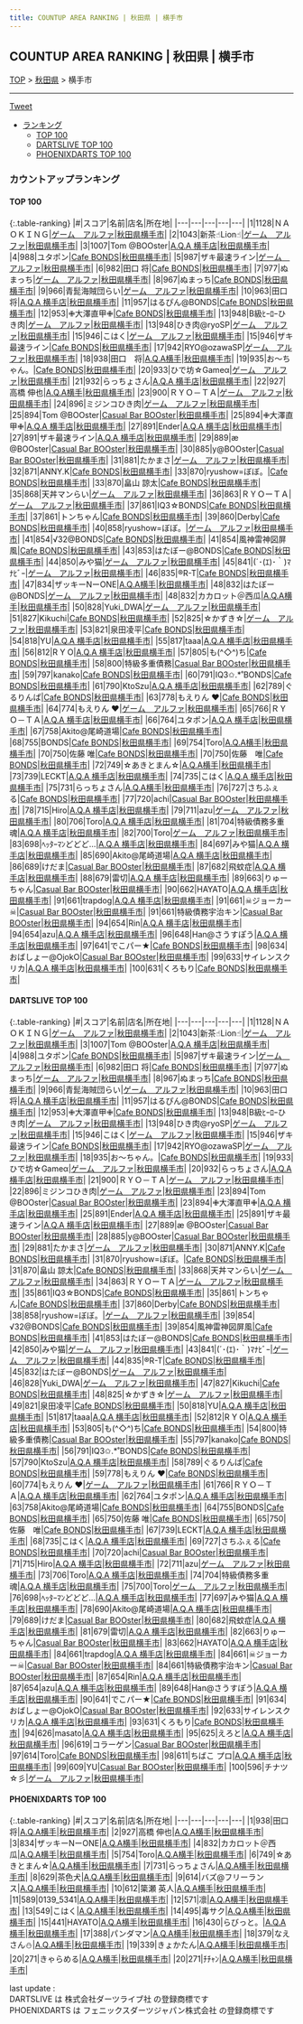 ```yaml
---
title: COUNTUP AREA RANKING | 秋田県 | 横手市
---
```

## COUNTUP AREA RANKING | 秋田県 | 横手市

[TOP](/darts/rank/) > [秋田県](/darts/rank/秋田県/) > 横手市

___

<a href="https://twitter.com/share?ref_src=twsrc%5Etfw" data-text="COUNTUP AREA RANKING | 秋田県横手市" class="twitter-share-button" data-hashtags="DARTSLIVE,PHOENIXDARTS,darts,ダーツ" data-show-count="false">Tweet</a>

* [ランキング](#カウントアップランキング)
    * [TOP 100](#top-100)
    * [DARTSLIVE TOP 100](#dartslive-top-100)
    * [PHOENIXDARTS TOP 100](#phoenixdarts-top-100)

### カウントアップランキング

#### TOP 100



{:.table-ranking}
|#|スコア|名前|店名|所在地|
|---|---|---|---|---|
|1|1128|<span class="rank-name-dl">ＮＡＯＫＩＮＧ</span>|<a href="https://search.dartslive.com/jp/shop/e9ee3c854f8324d00d9b047a20a7ba1e">ゲーム　アルファ</a>|<a href="/darts/rank/秋田県/横手市">秋田県横手市</a>|
|2|1043|<span class="rank-name-dl">新茶☝︎Lion☝︎</span>|<a href="https://search.dartslive.com/jp/shop/e9ee3c854f8324d00d9b047a20a7ba1e">ゲーム　アルファ</a>|<a href="/darts/rank/秋田県/横手市">秋田県横手市</a>|
|3|1007|<span class="rank-name-dl">Tom @BOOster</span>|<a href="https://search.dartslive.com/jp/shop/e2e17b05627ded810d9b047a20a7ba1e">A.Q.A 横手店</a>|<a href="/darts/rank/秋田県/横手市">秋田県横手市</a>|
|4|988|<span class="rank-name-dl">ユタポン</span>|<a href="https://search.dartslive.com/jp/shop/25b6ead1f0da3bd80d9b047a20a7ba1e">Cafe BONDS</a>|<a href="/darts/rank/秋田県/横手市">秋田県横手市</a>|
|5|987|<span class="rank-name-dl">ザキ最速ライン</span>|<a href="https://search.dartslive.com/jp/shop/e9ee3c854f8324d00d9b047a20a7ba1e">ゲーム　アルファ</a>|<a href="/darts/rank/秋田県/横手市">秋田県横手市</a>|
|6|982|<span class="rank-name-dl">田口 将</span>|<a href="https://search.dartslive.com/jp/shop/25b6ead1f0da3bd80d9b047a20a7ba1e">Cafe BONDS</a>|<a href="/darts/rank/秋田県/横手市">秋田県横手市</a>|
|7|977|<span class="rank-name-dl">ぬまっち</span>|<a href="https://search.dartslive.com/jp/shop/e9ee3c854f8324d00d9b047a20a7ba1e">ゲーム　アルファ</a>|<a href="/darts/rank/秋田県/横手市">秋田県横手市</a>|
|8|967|<span class="rank-name-dl">ぬまっち</span>|<a href="https://search.dartslive.com/jp/shop/25b6ead1f0da3bd80d9b047a20a7ba1e">Cafe BONDS</a>|<a href="/darts/rank/秋田県/横手市">秋田県横手市</a>|
|9|966|<span class="rank-name-dl">青髭海賊団らい</span>|<a href="https://search.dartslive.com/jp/shop/e9ee3c854f8324d00d9b047a20a7ba1e">ゲーム　アルファ</a>|<a href="/darts/rank/秋田県/横手市">秋田県横手市</a>|
|10|963|<span class="rank-name-dl">田口 将</span>|<a href="https://search.dartslive.com/jp/shop/e2e17b05627ded810d9b047a20a7ba1e">A.Q.A 横手店</a>|<a href="/darts/rank/秋田県/横手市">秋田県横手市</a>|
|11|957|<span class="rank-name-dl">はるぴん@BONDS</span>|<a href="https://search.dartslive.com/jp/shop/25b6ead1f0da3bd80d9b047a20a7ba1e">Cafe BONDS</a>|<a href="/darts/rank/秋田県/横手市">秋田県横手市</a>|
|12|953|<span class="rank-name-dl">✙大澤直甲✙</span>|<a href="https://search.dartslive.com/jp/shop/25b6ead1f0da3bd80d9b047a20a7ba1e">Cafe BONDS</a>|<a href="/darts/rank/秋田県/横手市">秋田県横手市</a>|
|13|948|<span class="rank-name-dl">B級ﾋｰﾛｰひき肉</span>|<a href="https://search.dartslive.com/jp/shop/e9ee3c854f8324d00d9b047a20a7ba1e">ゲーム　アルファ</a>|<a href="/darts/rank/秋田県/横手市">秋田県横手市</a>|
|13|948|<span class="rank-name-dl">ひき肉@ryoSP</span>|<a href="https://search.dartslive.com/jp/shop/e9ee3c854f8324d00d9b047a20a7ba1e">ゲーム　アルファ</a>|<a href="/darts/rank/秋田県/横手市">秋田県横手市</a>|
|15|946|<span class="rank-name-dl">こはく</span>|<a href="https://search.dartslive.com/jp/shop/e9ee3c854f8324d00d9b047a20a7ba1e">ゲーム　アルファ</a>|<a href="/darts/rank/秋田県/横手市">秋田県横手市</a>|
|15|946|<span class="rank-name-dl">ザキ最速ライン</span>|<a href="https://search.dartslive.com/jp/shop/25b6ead1f0da3bd80d9b047a20a7ba1e">Cafe BONDS</a>|<a href="/darts/rank/秋田県/横手市">秋田県横手市</a>|
|17|942|<span class="rank-name-dl">RYO@ozawaSP</span>|<a href="https://search.dartslive.com/jp/shop/e9ee3c854f8324d00d9b047a20a7ba1e">ゲーム　アルファ</a>|<a href="/darts/rank/秋田県/横手市">秋田県横手市</a>|
|18|938|<span class="rank-name-pd">田口　将</span>|<a href="https://vs.phoenixdarts.com/jp/shop/shopDetailInfo/s_10460?s_seq=10460">A.Q.A横手</a>|<a href="/darts/rank/秋田県/横手市">秋田県横手市</a>|
|19|935|<span class="rank-name-dl">お～ちゃん。</span>|<a href="https://search.dartslive.com/jp/shop/25b6ead1f0da3bd80d9b047a20a7ba1e">Cafe BONDS</a>|<a href="/darts/rank/秋田県/横手市">秋田県横手市</a>|
|20|933|<span class="rank-name-dl">ひで坊☆Gameα</span>|<a href="https://search.dartslive.com/jp/shop/e9ee3c854f8324d00d9b047a20a7ba1e">ゲーム　アルファ</a>|<a href="/darts/rank/秋田県/横手市">秋田県横手市</a>|
|21|932|<span class="rank-name-dl">らっちょさん</span>|<a href="https://search.dartslive.com/jp/shop/e2e17b05627ded810d9b047a20a7ba1e">A.Q.A 横手店</a>|<a href="/darts/rank/秋田県/横手市">秋田県横手市</a>|
|22|927|<span class="rank-name-pd">高橋 伸也</span>|<a href="https://vs.phoenixdarts.com/jp/shop/shopDetailInfo/s_10460?s_seq=10460">A.Q.A横手</a>|<a href="/darts/rank/秋田県/横手市">秋田県横手市</a>|
|23|900|<span class="rank-name-dl">ＲＹＯ－ＴＡ</span>|<a href="https://search.dartslive.com/jp/shop/e9ee3c854f8324d00d9b047a20a7ba1e">ゲーム　アルファ</a>|<a href="/darts/rank/秋田県/横手市">秋田県横手市</a>|
|24|896|<span class="rank-name-dl">ミジンコひき肉</span>|<a href="https://search.dartslive.com/jp/shop/e9ee3c854f8324d00d9b047a20a7ba1e">ゲーム　アルファ</a>|<a href="/darts/rank/秋田県/横手市">秋田県横手市</a>|
|25|894|<span class="rank-name-dl">Tom @BOOster</span>|<a href="https://search.dartslive.com/jp/shop/f486a7fbe22d40330d9b047a20a7ba1e">Casual Bar BOOster</a>|<a href="/darts/rank/秋田県/横手市">秋田県横手市</a>|
|25|894|<span class="rank-name-dl">✙大澤直甲✙</span>|<a href="https://search.dartslive.com/jp/shop/e2e17b05627ded810d9b047a20a7ba1e">A.Q.A 横手店</a>|<a href="/darts/rank/秋田県/横手市">秋田県横手市</a>|
|27|891|<span class="rank-name-dl">Ender</span>|<a href="https://search.dartslive.com/jp/shop/e2e17b05627ded810d9b047a20a7ba1e">A.Q.A 横手店</a>|<a href="/darts/rank/秋田県/横手市">秋田県横手市</a>|
|27|891|<span class="rank-name-dl">ザキ最速ライン</span>|<a href="https://search.dartslive.com/jp/shop/e2e17b05627ded810d9b047a20a7ba1e">A.Q.A 横手店</a>|<a href="/darts/rank/秋田県/横手市">秋田県横手市</a>|
|29|889|<span class="rank-name-dl">æ @BOOster</span>|<a href="https://search.dartslive.com/jp/shop/f486a7fbe22d40330d9b047a20a7ba1e">Casual Bar BOOster</a>|<a href="/darts/rank/秋田県/横手市">秋田県横手市</a>|
|30|885|<span class="rank-name-dl">y@BOOster</span>|<a href="https://search.dartslive.com/jp/shop/f486a7fbe22d40330d9b047a20a7ba1e">Casual Bar BOOster</a>|<a href="/darts/rank/秋田県/横手市">秋田県横手市</a>|
|31|881|<span class="rank-name-dl">たかまさ</span>|<a href="https://search.dartslive.com/jp/shop/e9ee3c854f8324d00d9b047a20a7ba1e">ゲーム　アルファ</a>|<a href="/darts/rank/秋田県/横手市">秋田県横手市</a>|
|32|871|<span class="rank-name-dl">ANNY.K</span>|<a href="https://search.dartslive.com/jp/shop/25b6ead1f0da3bd80d9b047a20a7ba1e">Cafe BONDS</a>|<a href="/darts/rank/秋田県/横手市">秋田県横手市</a>|
|33|870|<span class="rank-name-dl">ryushow=ぼぼ。</span>|<a href="https://search.dartslive.com/jp/shop/25b6ead1f0da3bd80d9b047a20a7ba1e">Cafe BONDS</a>|<a href="/darts/rank/秋田県/横手市">秋田県横手市</a>|
|33|870|<span class="rank-name-dl">畠山 諒太</span>|<a href="https://search.dartslive.com/jp/shop/25b6ead1f0da3bd80d9b047a20a7ba1e">Cafe BONDS</a>|<a href="/darts/rank/秋田県/横手市">秋田県横手市</a>|
|35|868|<span class="rank-name-dl">天丼マンらい</span>|<a href="https://search.dartslive.com/jp/shop/e9ee3c854f8324d00d9b047a20a7ba1e">ゲーム　アルファ</a>|<a href="/darts/rank/秋田県/横手市">秋田県横手市</a>|
|36|863|<span class="rank-name-dl">ＲＹＯーＴＡ</span>|<a href="https://search.dartslive.com/jp/shop/e9ee3c854f8324d00d9b047a20a7ba1e">ゲーム　アルファ</a>|<a href="/darts/rank/秋田県/横手市">秋田県横手市</a>|
|37|861|<span class="rank-name-dl">IQ3☆BONDS</span>|<a href="https://search.dartslive.com/jp/shop/25b6ead1f0da3bd80d9b047a20a7ba1e">Cafe BONDS</a>|<a href="/darts/rank/秋田県/横手市">秋田県横手市</a>|
|37|861|<span class="rank-name-dl">トンちゃん</span>|<a href="https://search.dartslive.com/jp/shop/25b6ead1f0da3bd80d9b047a20a7ba1e">Cafe BONDS</a>|<a href="/darts/rank/秋田県/横手市">秋田県横手市</a>|
|39|860|<span class="rank-name-dl">Derby</span>|<a href="https://search.dartslive.com/jp/shop/25b6ead1f0da3bd80d9b047a20a7ba1e">Cafe BONDS</a>|<a href="/darts/rank/秋田県/横手市">秋田県横手市</a>|
|40|858|<span class="rank-name-dl">ryushow=ぼぼ。</span>|<a href="https://search.dartslive.com/jp/shop/e9ee3c854f8324d00d9b047a20a7ba1e">ゲーム　アルファ</a>|<a href="/darts/rank/秋田県/横手市">秋田県横手市</a>|
|41|854|<span class="rank-name-dl">√32@BONDS</span>|<a href="https://search.dartslive.com/jp/shop/25b6ead1f0da3bd80d9b047a20a7ba1e">Cafe BONDS</a>|<a href="/darts/rank/秋田県/横手市">秋田県横手市</a>|
|41|854|<span class="rank-name-dl">風神雷神図屏風</span>|<a href="https://search.dartslive.com/jp/shop/25b6ead1f0da3bd80d9b047a20a7ba1e">Cafe BONDS</a>|<a href="/darts/rank/秋田県/横手市">秋田県横手市</a>|
|43|853|<span class="rank-name-dl">はたぼー@BONDS</span>|<a href="https://search.dartslive.com/jp/shop/25b6ead1f0da3bd80d9b047a20a7ba1e">Cafe BONDS</a>|<a href="/darts/rank/秋田県/横手市">秋田県横手市</a>|
|44|850|<span class="rank-name-dl">みや猫</span>|<a href="https://search.dartslive.com/jp/shop/e9ee3c854f8324d00d9b047a20a7ba1e">ゲーム　アルファ</a>|<a href="/darts/rank/秋田県/横手市">秋田県横手市</a>|
|45|841|<span class="rank-name-dl">(´･(ｴ)･｀)ﾏﾅﾋﾞｰ</span>|<a href="https://search.dartslive.com/jp/shop/e9ee3c854f8324d00d9b047a20a7ba1e">ゲーム　アルファ</a>|<a href="/darts/rank/秋田県/横手市">秋田県横手市</a>|
|46|835|<span class="rank-name-dl">®︎R-T</span>|<a href="https://search.dartslive.com/jp/shop/25b6ead1f0da3bd80d9b047a20a7ba1e">Cafe BONDS</a>|<a href="/darts/rank/秋田県/横手市">秋田県横手市</a>|
|47|834|<span class="rank-name-pd">ザッキーNーONE</span>|<a href="https://vs.phoenixdarts.com/jp/shop/shopDetailInfo/s_10460?s_seq=10460">A.Q.A横手</a>|<a href="/darts/rank/秋田県/横手市">秋田県横手市</a>|
|48|832|<span class="rank-name-dl">はたぼー@BONDS</span>|<a href="https://search.dartslive.com/jp/shop/e9ee3c854f8324d00d9b047a20a7ba1e">ゲーム　アルファ</a>|<a href="/darts/rank/秋田県/横手市">秋田県横手市</a>|
|48|832|<span class="rank-name-pd">カカロット＠西瓜</span>|<a href="https://vs.phoenixdarts.com/jp/shop/shopDetailInfo/s_10460?s_seq=10460">A.Q.A横手</a>|<a href="/darts/rank/秋田県/横手市">秋田県横手市</a>|
|50|828|<span class="rank-name-dl">Yuki_DWA</span>|<a href="https://search.dartslive.com/jp/shop/e9ee3c854f8324d00d9b047a20a7ba1e">ゲーム　アルファ</a>|<a href="/darts/rank/秋田県/横手市">秋田県横手市</a>|
|51|827|<span class="rank-name-dl">Kikuchi</span>|<a href="https://search.dartslive.com/jp/shop/25b6ead1f0da3bd80d9b047a20a7ba1e">Cafe BONDS</a>|<a href="/darts/rank/秋田県/横手市">秋田県横手市</a>|
|52|825|<span class="rank-name-dl">☆かずき☆</span>|<a href="https://search.dartslive.com/jp/shop/e9ee3c854f8324d00d9b047a20a7ba1e">ゲーム　アルファ</a>|<a href="/darts/rank/秋田県/横手市">秋田県横手市</a>|
|53|821|<span class="rank-name-dl">泉田凌平</span>|<a href="https://search.dartslive.com/jp/shop/25b6ead1f0da3bd80d9b047a20a7ba1e">Cafe BONDS</a>|<a href="/darts/rank/秋田県/横手市">秋田県横手市</a>|
|54|818|<span class="rank-name-dl">YU</span>|<a href="https://search.dartslive.com/jp/shop/e2e17b05627ded810d9b047a20a7ba1e">A.Q.A 横手店</a>|<a href="/darts/rank/秋田県/横手市">秋田県横手市</a>|
|55|817|<span class="rank-name-dl">taaa</span>|<a href="https://search.dartslive.com/jp/shop/e2e17b05627ded810d9b047a20a7ba1e">A.Q.A 横手店</a>|<a href="/darts/rank/秋田県/横手市">秋田県横手市</a>|
|56|812|<span class="rank-name-dl">R Y O</span>|<a href="https://search.dartslive.com/jp/shop/e2e17b05627ded810d9b047a20a7ba1e">A.Q.A 横手店</a>|<a href="/darts/rank/秋田県/横手市">秋田県横手市</a>|
|57|805|<span class="rank-name-dl">も(^◇^)ち</span>|<a href="https://search.dartslive.com/jp/shop/25b6ead1f0da3bd80d9b047a20a7ba1e">Cafe BONDS</a>|<a href="/darts/rank/秋田県/横手市">秋田県横手市</a>|
|58|800|<span class="rank-name-dl">特級多重債務</span>|<a href="https://search.dartslive.com/jp/shop/f486a7fbe22d40330d9b047a20a7ba1e">Casual Bar BOOster</a>|<a href="/darts/rank/秋田県/横手市">秋田県横手市</a>|
|59|797|<span class="rank-name-dl">kanako</span>|<a href="https://search.dartslive.com/jp/shop/25b6ead1f0da3bd80d9b047a20a7ba1e">Cafe BONDS</a>|<a href="/darts/rank/秋田県/横手市">秋田県横手市</a>|
|60|791|<span class="rank-name-dl">IQ3✩.*˚BONDS</span>|<a href="https://search.dartslive.com/jp/shop/25b6ead1f0da3bd80d9b047a20a7ba1e">Cafe BONDS</a>|<a href="/darts/rank/秋田県/横手市">秋田県横手市</a>|
|61|790|<span class="rank-name-dl">KtoSzu</span>|<a href="https://search.dartslive.com/jp/shop/e2e17b05627ded810d9b047a20a7ba1e">A.Q.A 横手店</a>|<a href="/darts/rank/秋田県/横手市">秋田県横手市</a>|
|62|789|<span class="rank-name-dl">ぐるりんぱ</span>|<a href="https://search.dartslive.com/jp/shop/25b6ead1f0da3bd80d9b047a20a7ba1e">Cafe BONDS</a>|<a href="/darts/rank/秋田県/横手市">秋田県横手市</a>|
|63|778|<span class="rank-name-dl">もえりん ♥️</span>|<a href="https://search.dartslive.com/jp/shop/25b6ead1f0da3bd80d9b047a20a7ba1e">Cafe BONDS</a>|<a href="/darts/rank/秋田県/横手市">秋田県横手市</a>|
|64|774|<span class="rank-name-dl">もえりん ♥️</span>|<a href="https://search.dartslive.com/jp/shop/e9ee3c854f8324d00d9b047a20a7ba1e">ゲーム　アルファ</a>|<a href="/darts/rank/秋田県/横手市">秋田県横手市</a>|
|65|766|<span class="rank-name-dl">ＲＹＯ－ＴＡ</span>|<a href="https://search.dartslive.com/jp/shop/e2e17b05627ded810d9b047a20a7ba1e">A.Q.A 横手店</a>|<a href="/darts/rank/秋田県/横手市">秋田県横手市</a>|
|66|764|<span class="rank-name-dl">ユタポン</span>|<a href="https://search.dartslive.com/jp/shop/e2e17b05627ded810d9b047a20a7ba1e">A.Q.A 横手店</a>|<a href="/darts/rank/秋田県/横手市">秋田県横手市</a>|
|67|758|<span class="rank-name-dl">Akito@尾崎道場</span>|<a href="https://search.dartslive.com/jp/shop/25b6ead1f0da3bd80d9b047a20a7ba1e">Cafe BONDS</a>|<a href="/darts/rank/秋田県/横手市">秋田県横手市</a>|
|68|755|<span class="rank-name-dl">BONDS</span>|<a href="https://search.dartslive.com/jp/shop/25b6ead1f0da3bd80d9b047a20a7ba1e">Cafe BONDS</a>|<a href="/darts/rank/秋田県/横手市">秋田県横手市</a>|
|69|754|<span class="rank-name-pd">Toro</span>|<a href="https://vs.phoenixdarts.com/jp/shop/shopDetailInfo/s_10460?s_seq=10460">A.Q.A横手</a>|<a href="/darts/rank/秋田県/横手市">秋田県横手市</a>|
|70|750|<span class="rank-name-dl">佐藤 唯</span>|<a href="https://search.dartslive.com/jp/shop/25b6ead1f0da3bd80d9b047a20a7ba1e">Cafe BONDS</a>|<a href="/darts/rank/秋田県/横手市">秋田県横手市</a>|
|70|750|<span class="rank-name-dl">佐藤　唯</span>|<a href="https://search.dartslive.com/jp/shop/25b6ead1f0da3bd80d9b047a20a7ba1e">Cafe BONDS</a>|<a href="/darts/rank/秋田県/横手市">秋田県横手市</a>|
|72|749|<span class="rank-name-pd">☆あきとまん☆</span>|<a href="https://vs.phoenixdarts.com/jp/shop/shopDetailInfo/s_10460?s_seq=10460">A.Q.A横手</a>|<a href="/darts/rank/秋田県/横手市">秋田県横手市</a>|
|73|739|<span class="rank-name-dl">LECKT</span>|<a href="https://search.dartslive.com/jp/shop/e2e17b05627ded810d9b047a20a7ba1e">A.Q.A 横手店</a>|<a href="/darts/rank/秋田県/横手市">秋田県横手市</a>|
|74|735|<span class="rank-name-dl">こはく</span>|<a href="https://search.dartslive.com/jp/shop/e2e17b05627ded810d9b047a20a7ba1e">A.Q.A 横手店</a>|<a href="/darts/rank/秋田県/横手市">秋田県横手市</a>|
|75|731|<span class="rank-name-pd">らっちょさん</span>|<a href="https://vs.phoenixdarts.com/jp/shop/shopDetailInfo/s_10460?s_seq=10460">A.Q.A横手</a>|<a href="/darts/rank/秋田県/横手市">秋田県横手市</a>|
|76|727|<span class="rank-name-dl">さちふぇる</span>|<a href="https://search.dartslive.com/jp/shop/25b6ead1f0da3bd80d9b047a20a7ba1e">Cafe BONDS</a>|<a href="/darts/rank/秋田県/横手市">秋田県横手市</a>|
|77|720|<span class="rank-name-dl">achi</span>|<a href="https://search.dartslive.com/jp/shop/f486a7fbe22d40330d9b047a20a7ba1e">Casual Bar BOOster</a>|<a href="/darts/rank/秋田県/横手市">秋田県横手市</a>|
|78|715|<span class="rank-name-dl">Hiro</span>|<a href="https://search.dartslive.com/jp/shop/e2e17b05627ded810d9b047a20a7ba1e">A.Q.A 横手店</a>|<a href="/darts/rank/秋田県/横手市">秋田県横手市</a>|
|79|711|<span class="rank-name-dl">azu</span>|<a href="https://search.dartslive.com/jp/shop/e9ee3c854f8324d00d9b047a20a7ba1e">ゲーム　アルファ</a>|<a href="/darts/rank/秋田県/横手市">秋田県横手市</a>|
|80|706|<span class="rank-name-dl">Toro</span>|<a href="https://search.dartslive.com/jp/shop/e2e17b05627ded810d9b047a20a7ba1e">A.Q.A 横手店</a>|<a href="/darts/rank/秋田県/横手市">秋田県横手市</a>|
|81|704|<span class="rank-name-dl">特級債務多重魂</span>|<a href="https://search.dartslive.com/jp/shop/e2e17b05627ded810d9b047a20a7ba1e">A.Q.A 横手店</a>|<a href="/darts/rank/秋田県/横手市">秋田県横手市</a>|
|82|700|<span class="rank-name-dl">Toro</span>|<a href="https://search.dartslive.com/jp/shop/e9ee3c854f8324d00d9b047a20a7ba1e">ゲーム　アルファ</a>|<a href="/darts/rank/秋田県/横手市">秋田県横手市</a>|
|83|698|<span class="rank-name-dl">ﾍｯﾀｰﾏﾝどどど…</span>|<a href="https://search.dartslive.com/jp/shop/e2e17b05627ded810d9b047a20a7ba1e">A.Q.A 横手店</a>|<a href="/darts/rank/秋田県/横手市">秋田県横手市</a>|
|84|697|<span class="rank-name-dl">みや猫</span>|<a href="https://search.dartslive.com/jp/shop/e2e17b05627ded810d9b047a20a7ba1e">A.Q.A 横手店</a>|<a href="/darts/rank/秋田県/横手市">秋田県横手市</a>|
|85|690|<span class="rank-name-dl">Akito@尾崎道場</span>|<a href="https://search.dartslive.com/jp/shop/e2e17b05627ded810d9b047a20a7ba1e">A.Q.A 横手店</a>|<a href="/darts/rank/秋田県/横手市">秋田県横手市</a>|
|86|689|<span class="rank-name-dl">けだま</span>|<a href="https://search.dartslive.com/jp/shop/f486a7fbe22d40330d9b047a20a7ba1e">Casual Bar BOOster</a>|<a href="/darts/rank/秋田県/横手市">秋田県横手市</a>|
|87|682|<span class="rank-name-dl">飛蚊症</span>|<a href="https://search.dartslive.com/jp/shop/e2e17b05627ded810d9b047a20a7ba1e">A.Q.A 横手店</a>|<a href="/darts/rank/秋田県/横手市">秋田県横手市</a>|
|88|679|<span class="rank-name-dl">雷切</span>|<a href="https://search.dartslive.com/jp/shop/e2e17b05627ded810d9b047a20a7ba1e">A.Q.A 横手店</a>|<a href="/darts/rank/秋田県/横手市">秋田県横手市</a>|
|89|663|<span class="rank-name-dl">りゅーちゃん</span>|<a href="https://search.dartslive.com/jp/shop/f486a7fbe22d40330d9b047a20a7ba1e">Casual Bar BOOster</a>|<a href="/darts/rank/秋田県/横手市">秋田県横手市</a>|
|90|662|<span class="rank-name-dl">HAYATO</span>|<a href="https://search.dartslive.com/jp/shop/e2e17b05627ded810d9b047a20a7ba1e">A.Q.A 横手店</a>|<a href="/darts/rank/秋田県/横手市">秋田県横手市</a>|
|91|661|<span class="rank-name-dl">trapdog</span>|<a href="https://search.dartslive.com/jp/shop/e2e17b05627ded810d9b047a20a7ba1e">A.Q.A 横手店</a>|<a href="/darts/rank/秋田県/横手市">秋田県横手市</a>|
|91|661|<span class="rank-name-dl">☠ジョーカー☠</span>|<a href="https://search.dartslive.com/jp/shop/f486a7fbe22d40330d9b047a20a7ba1e">Casual Bar BOOster</a>|<a href="/darts/rank/秋田県/横手市">秋田県横手市</a>|
|91|661|<span class="rank-name-dl">特級債務宇治キン</span>|<a href="https://search.dartslive.com/jp/shop/f486a7fbe22d40330d9b047a20a7ba1e">Casual Bar BOOster</a>|<a href="/darts/rank/秋田県/横手市">秋田県横手市</a>|
|94|654|<span class="rank-name-dl">Rin</span>|<a href="https://search.dartslive.com/jp/shop/e2e17b05627ded810d9b047a20a7ba1e">A.Q.A 横手店</a>|<a href="/darts/rank/秋田県/横手市">秋田県横手市</a>|
|94|654|<span class="rank-name-dl">azu</span>|<a href="https://search.dartslive.com/jp/shop/e2e17b05627ded810d9b047a20a7ba1e">A.Q.A 横手店</a>|<a href="/darts/rank/秋田県/横手市">秋田県横手市</a>|
|96|648|<span class="rank-name-dl">Han@さうすぽう</span>|<a href="https://search.dartslive.com/jp/shop/e2e17b05627ded810d9b047a20a7ba1e">A.Q.A 横手店</a>|<a href="/darts/rank/秋田県/横手市">秋田県横手市</a>|
|97|641|<span class="rank-name-dl">でこパー★</span>|<a href="https://search.dartslive.com/jp/shop/25b6ead1f0da3bd80d9b047a20a7ba1e">Cafe BONDS</a>|<a href="/darts/rank/秋田県/横手市">秋田県横手市</a>|
|98|634|<span class="rank-name-dl">おばしょー@OjokO</span>|<a href="https://search.dartslive.com/jp/shop/f486a7fbe22d40330d9b047a20a7ba1e">Casual Bar BOOster</a>|<a href="/darts/rank/秋田県/横手市">秋田県横手市</a>|
|99|633|<span class="rank-name-dl">サイレンスクリカ</span>|<a href="https://search.dartslive.com/jp/shop/e2e17b05627ded810d9b047a20a7ba1e">A.Q.A 横手店</a>|<a href="/darts/rank/秋田県/横手市">秋田県横手市</a>|
|100|631|<span class="rank-name-dl">くろもり</span>|<a href="https://search.dartslive.com/jp/shop/25b6ead1f0da3bd80d9b047a20a7ba1e">Cafe BONDS</a>|<a href="/darts/rank/秋田県/横手市">秋田県横手市</a>|


#### DARTSLIVE TOP 100



{:.table-ranking}
|#|スコア|名前|店名|所在地|
|---|---|---|---|---|
|1|1128|<span class="rank-name-dl">ＮＡＯＫＩＮＧ</span>|<a href="https://search.dartslive.com/jp/shop/e9ee3c854f8324d00d9b047a20a7ba1e">ゲーム　アルファ</a>|<a href="/darts/rank/秋田県/横手市">秋田県横手市</a>|
|2|1043|<span class="rank-name-dl">新茶☝︎Lion☝︎</span>|<a href="https://search.dartslive.com/jp/shop/e9ee3c854f8324d00d9b047a20a7ba1e">ゲーム　アルファ</a>|<a href="/darts/rank/秋田県/横手市">秋田県横手市</a>|
|3|1007|<span class="rank-name-dl">Tom @BOOster</span>|<a href="https://search.dartslive.com/jp/shop/e2e17b05627ded810d9b047a20a7ba1e">A.Q.A 横手店</a>|<a href="/darts/rank/秋田県/横手市">秋田県横手市</a>|
|4|988|<span class="rank-name-dl">ユタポン</span>|<a href="https://search.dartslive.com/jp/shop/25b6ead1f0da3bd80d9b047a20a7ba1e">Cafe BONDS</a>|<a href="/darts/rank/秋田県/横手市">秋田県横手市</a>|
|5|987|<span class="rank-name-dl">ザキ最速ライン</span>|<a href="https://search.dartslive.com/jp/shop/e9ee3c854f8324d00d9b047a20a7ba1e">ゲーム　アルファ</a>|<a href="/darts/rank/秋田県/横手市">秋田県横手市</a>|
|6|982|<span class="rank-name-dl">田口 将</span>|<a href="https://search.dartslive.com/jp/shop/25b6ead1f0da3bd80d9b047a20a7ba1e">Cafe BONDS</a>|<a href="/darts/rank/秋田県/横手市">秋田県横手市</a>|
|7|977|<span class="rank-name-dl">ぬまっち</span>|<a href="https://search.dartslive.com/jp/shop/e9ee3c854f8324d00d9b047a20a7ba1e">ゲーム　アルファ</a>|<a href="/darts/rank/秋田県/横手市">秋田県横手市</a>|
|8|967|<span class="rank-name-dl">ぬまっち</span>|<a href="https://search.dartslive.com/jp/shop/25b6ead1f0da3bd80d9b047a20a7ba1e">Cafe BONDS</a>|<a href="/darts/rank/秋田県/横手市">秋田県横手市</a>|
|9|966|<span class="rank-name-dl">青髭海賊団らい</span>|<a href="https://search.dartslive.com/jp/shop/e9ee3c854f8324d00d9b047a20a7ba1e">ゲーム　アルファ</a>|<a href="/darts/rank/秋田県/横手市">秋田県横手市</a>|
|10|963|<span class="rank-name-dl">田口 将</span>|<a href="https://search.dartslive.com/jp/shop/e2e17b05627ded810d9b047a20a7ba1e">A.Q.A 横手店</a>|<a href="/darts/rank/秋田県/横手市">秋田県横手市</a>|
|11|957|<span class="rank-name-dl">はるぴん@BONDS</span>|<a href="https://search.dartslive.com/jp/shop/25b6ead1f0da3bd80d9b047a20a7ba1e">Cafe BONDS</a>|<a href="/darts/rank/秋田県/横手市">秋田県横手市</a>|
|12|953|<span class="rank-name-dl">✙大澤直甲✙</span>|<a href="https://search.dartslive.com/jp/shop/25b6ead1f0da3bd80d9b047a20a7ba1e">Cafe BONDS</a>|<a href="/darts/rank/秋田県/横手市">秋田県横手市</a>|
|13|948|<span class="rank-name-dl">B級ﾋｰﾛｰひき肉</span>|<a href="https://search.dartslive.com/jp/shop/e9ee3c854f8324d00d9b047a20a7ba1e">ゲーム　アルファ</a>|<a href="/darts/rank/秋田県/横手市">秋田県横手市</a>|
|13|948|<span class="rank-name-dl">ひき肉@ryoSP</span>|<a href="https://search.dartslive.com/jp/shop/e9ee3c854f8324d00d9b047a20a7ba1e">ゲーム　アルファ</a>|<a href="/darts/rank/秋田県/横手市">秋田県横手市</a>|
|15|946|<span class="rank-name-dl">こはく</span>|<a href="https://search.dartslive.com/jp/shop/e9ee3c854f8324d00d9b047a20a7ba1e">ゲーム　アルファ</a>|<a href="/darts/rank/秋田県/横手市">秋田県横手市</a>|
|15|946|<span class="rank-name-dl">ザキ最速ライン</span>|<a href="https://search.dartslive.com/jp/shop/25b6ead1f0da3bd80d9b047a20a7ba1e">Cafe BONDS</a>|<a href="/darts/rank/秋田県/横手市">秋田県横手市</a>|
|17|942|<span class="rank-name-dl">RYO@ozawaSP</span>|<a href="https://search.dartslive.com/jp/shop/e9ee3c854f8324d00d9b047a20a7ba1e">ゲーム　アルファ</a>|<a href="/darts/rank/秋田県/横手市">秋田県横手市</a>|
|18|935|<span class="rank-name-dl">お～ちゃん。</span>|<a href="https://search.dartslive.com/jp/shop/25b6ead1f0da3bd80d9b047a20a7ba1e">Cafe BONDS</a>|<a href="/darts/rank/秋田県/横手市">秋田県横手市</a>|
|19|933|<span class="rank-name-dl">ひで坊☆Gameα</span>|<a href="https://search.dartslive.com/jp/shop/e9ee3c854f8324d00d9b047a20a7ba1e">ゲーム　アルファ</a>|<a href="/darts/rank/秋田県/横手市">秋田県横手市</a>|
|20|932|<span class="rank-name-dl">らっちょさん</span>|<a href="https://search.dartslive.com/jp/shop/e2e17b05627ded810d9b047a20a7ba1e">A.Q.A 横手店</a>|<a href="/darts/rank/秋田県/横手市">秋田県横手市</a>|
|21|900|<span class="rank-name-dl">ＲＹＯ－ＴＡ</span>|<a href="https://search.dartslive.com/jp/shop/e9ee3c854f8324d00d9b047a20a7ba1e">ゲーム　アルファ</a>|<a href="/darts/rank/秋田県/横手市">秋田県横手市</a>|
|22|896|<span class="rank-name-dl">ミジンコひき肉</span>|<a href="https://search.dartslive.com/jp/shop/e9ee3c854f8324d00d9b047a20a7ba1e">ゲーム　アルファ</a>|<a href="/darts/rank/秋田県/横手市">秋田県横手市</a>|
|23|894|<span class="rank-name-dl">Tom @BOOster</span>|<a href="https://search.dartslive.com/jp/shop/f486a7fbe22d40330d9b047a20a7ba1e">Casual Bar BOOster</a>|<a href="/darts/rank/秋田県/横手市">秋田県横手市</a>|
|23|894|<span class="rank-name-dl">✙大澤直甲✙</span>|<a href="https://search.dartslive.com/jp/shop/e2e17b05627ded810d9b047a20a7ba1e">A.Q.A 横手店</a>|<a href="/darts/rank/秋田県/横手市">秋田県横手市</a>|
|25|891|<span class="rank-name-dl">Ender</span>|<a href="https://search.dartslive.com/jp/shop/e2e17b05627ded810d9b047a20a7ba1e">A.Q.A 横手店</a>|<a href="/darts/rank/秋田県/横手市">秋田県横手市</a>|
|25|891|<span class="rank-name-dl">ザキ最速ライン</span>|<a href="https://search.dartslive.com/jp/shop/e2e17b05627ded810d9b047a20a7ba1e">A.Q.A 横手店</a>|<a href="/darts/rank/秋田県/横手市">秋田県横手市</a>|
|27|889|<span class="rank-name-dl">æ @BOOster</span>|<a href="https://search.dartslive.com/jp/shop/f486a7fbe22d40330d9b047a20a7ba1e">Casual Bar BOOster</a>|<a href="/darts/rank/秋田県/横手市">秋田県横手市</a>|
|28|885|<span class="rank-name-dl">y@BOOster</span>|<a href="https://search.dartslive.com/jp/shop/f486a7fbe22d40330d9b047a20a7ba1e">Casual Bar BOOster</a>|<a href="/darts/rank/秋田県/横手市">秋田県横手市</a>|
|29|881|<span class="rank-name-dl">たかまさ</span>|<a href="https://search.dartslive.com/jp/shop/e9ee3c854f8324d00d9b047a20a7ba1e">ゲーム　アルファ</a>|<a href="/darts/rank/秋田県/横手市">秋田県横手市</a>|
|30|871|<span class="rank-name-dl">ANNY.K</span>|<a href="https://search.dartslive.com/jp/shop/25b6ead1f0da3bd80d9b047a20a7ba1e">Cafe BONDS</a>|<a href="/darts/rank/秋田県/横手市">秋田県横手市</a>|
|31|870|<span class="rank-name-dl">ryushow=ぼぼ。</span>|<a href="https://search.dartslive.com/jp/shop/25b6ead1f0da3bd80d9b047a20a7ba1e">Cafe BONDS</a>|<a href="/darts/rank/秋田県/横手市">秋田県横手市</a>|
|31|870|<span class="rank-name-dl">畠山 諒太</span>|<a href="https://search.dartslive.com/jp/shop/25b6ead1f0da3bd80d9b047a20a7ba1e">Cafe BONDS</a>|<a href="/darts/rank/秋田県/横手市">秋田県横手市</a>|
|33|868|<span class="rank-name-dl">天丼マンらい</span>|<a href="https://search.dartslive.com/jp/shop/e9ee3c854f8324d00d9b047a20a7ba1e">ゲーム　アルファ</a>|<a href="/darts/rank/秋田県/横手市">秋田県横手市</a>|
|34|863|<span class="rank-name-dl">ＲＹＯーＴＡ</span>|<a href="https://search.dartslive.com/jp/shop/e9ee3c854f8324d00d9b047a20a7ba1e">ゲーム　アルファ</a>|<a href="/darts/rank/秋田県/横手市">秋田県横手市</a>|
|35|861|<span class="rank-name-dl">IQ3☆BONDS</span>|<a href="https://search.dartslive.com/jp/shop/25b6ead1f0da3bd80d9b047a20a7ba1e">Cafe BONDS</a>|<a href="/darts/rank/秋田県/横手市">秋田県横手市</a>|
|35|861|<span class="rank-name-dl">トンちゃん</span>|<a href="https://search.dartslive.com/jp/shop/25b6ead1f0da3bd80d9b047a20a7ba1e">Cafe BONDS</a>|<a href="/darts/rank/秋田県/横手市">秋田県横手市</a>|
|37|860|<span class="rank-name-dl">Derby</span>|<a href="https://search.dartslive.com/jp/shop/25b6ead1f0da3bd80d9b047a20a7ba1e">Cafe BONDS</a>|<a href="/darts/rank/秋田県/横手市">秋田県横手市</a>|
|38|858|<span class="rank-name-dl">ryushow=ぼぼ。</span>|<a href="https://search.dartslive.com/jp/shop/e9ee3c854f8324d00d9b047a20a7ba1e">ゲーム　アルファ</a>|<a href="/darts/rank/秋田県/横手市">秋田県横手市</a>|
|39|854|<span class="rank-name-dl">√32@BONDS</span>|<a href="https://search.dartslive.com/jp/shop/25b6ead1f0da3bd80d9b047a20a7ba1e">Cafe BONDS</a>|<a href="/darts/rank/秋田県/横手市">秋田県横手市</a>|
|39|854|<span class="rank-name-dl">風神雷神図屏風</span>|<a href="https://search.dartslive.com/jp/shop/25b6ead1f0da3bd80d9b047a20a7ba1e">Cafe BONDS</a>|<a href="/darts/rank/秋田県/横手市">秋田県横手市</a>|
|41|853|<span class="rank-name-dl">はたぼー@BONDS</span>|<a href="https://search.dartslive.com/jp/shop/25b6ead1f0da3bd80d9b047a20a7ba1e">Cafe BONDS</a>|<a href="/darts/rank/秋田県/横手市">秋田県横手市</a>|
|42|850|<span class="rank-name-dl">みや猫</span>|<a href="https://search.dartslive.com/jp/shop/e9ee3c854f8324d00d9b047a20a7ba1e">ゲーム　アルファ</a>|<a href="/darts/rank/秋田県/横手市">秋田県横手市</a>|
|43|841|<span class="rank-name-dl">(´･(ｴ)･｀)ﾏﾅﾋﾞｰ</span>|<a href="https://search.dartslive.com/jp/shop/e9ee3c854f8324d00d9b047a20a7ba1e">ゲーム　アルファ</a>|<a href="/darts/rank/秋田県/横手市">秋田県横手市</a>|
|44|835|<span class="rank-name-dl">®︎R-T</span>|<a href="https://search.dartslive.com/jp/shop/25b6ead1f0da3bd80d9b047a20a7ba1e">Cafe BONDS</a>|<a href="/darts/rank/秋田県/横手市">秋田県横手市</a>|
|45|832|<span class="rank-name-dl">はたぼー@BONDS</span>|<a href="https://search.dartslive.com/jp/shop/e9ee3c854f8324d00d9b047a20a7ba1e">ゲーム　アルファ</a>|<a href="/darts/rank/秋田県/横手市">秋田県横手市</a>|
|46|828|<span class="rank-name-dl">Yuki_DWA</span>|<a href="https://search.dartslive.com/jp/shop/e9ee3c854f8324d00d9b047a20a7ba1e">ゲーム　アルファ</a>|<a href="/darts/rank/秋田県/横手市">秋田県横手市</a>|
|47|827|<span class="rank-name-dl">Kikuchi</span>|<a href="https://search.dartslive.com/jp/shop/25b6ead1f0da3bd80d9b047a20a7ba1e">Cafe BONDS</a>|<a href="/darts/rank/秋田県/横手市">秋田県横手市</a>|
|48|825|<span class="rank-name-dl">☆かずき☆</span>|<a href="https://search.dartslive.com/jp/shop/e9ee3c854f8324d00d9b047a20a7ba1e">ゲーム　アルファ</a>|<a href="/darts/rank/秋田県/横手市">秋田県横手市</a>|
|49|821|<span class="rank-name-dl">泉田凌平</span>|<a href="https://search.dartslive.com/jp/shop/25b6ead1f0da3bd80d9b047a20a7ba1e">Cafe BONDS</a>|<a href="/darts/rank/秋田県/横手市">秋田県横手市</a>|
|50|818|<span class="rank-name-dl">YU</span>|<a href="https://search.dartslive.com/jp/shop/e2e17b05627ded810d9b047a20a7ba1e">A.Q.A 横手店</a>|<a href="/darts/rank/秋田県/横手市">秋田県横手市</a>|
|51|817|<span class="rank-name-dl">taaa</span>|<a href="https://search.dartslive.com/jp/shop/e2e17b05627ded810d9b047a20a7ba1e">A.Q.A 横手店</a>|<a href="/darts/rank/秋田県/横手市">秋田県横手市</a>|
|52|812|<span class="rank-name-dl">R Y O</span>|<a href="https://search.dartslive.com/jp/shop/e2e17b05627ded810d9b047a20a7ba1e">A.Q.A 横手店</a>|<a href="/darts/rank/秋田県/横手市">秋田県横手市</a>|
|53|805|<span class="rank-name-dl">も(^◇^)ち</span>|<a href="https://search.dartslive.com/jp/shop/25b6ead1f0da3bd80d9b047a20a7ba1e">Cafe BONDS</a>|<a href="/darts/rank/秋田県/横手市">秋田県横手市</a>|
|54|800|<span class="rank-name-dl">特級多重債務</span>|<a href="https://search.dartslive.com/jp/shop/f486a7fbe22d40330d9b047a20a7ba1e">Casual Bar BOOster</a>|<a href="/darts/rank/秋田県/横手市">秋田県横手市</a>|
|55|797|<span class="rank-name-dl">kanako</span>|<a href="https://search.dartslive.com/jp/shop/25b6ead1f0da3bd80d9b047a20a7ba1e">Cafe BONDS</a>|<a href="/darts/rank/秋田県/横手市">秋田県横手市</a>|
|56|791|<span class="rank-name-dl">IQ3✩.*˚BONDS</span>|<a href="https://search.dartslive.com/jp/shop/25b6ead1f0da3bd80d9b047a20a7ba1e">Cafe BONDS</a>|<a href="/darts/rank/秋田県/横手市">秋田県横手市</a>|
|57|790|<span class="rank-name-dl">KtoSzu</span>|<a href="https://search.dartslive.com/jp/shop/e2e17b05627ded810d9b047a20a7ba1e">A.Q.A 横手店</a>|<a href="/darts/rank/秋田県/横手市">秋田県横手市</a>|
|58|789|<span class="rank-name-dl">ぐるりんぱ</span>|<a href="https://search.dartslive.com/jp/shop/25b6ead1f0da3bd80d9b047a20a7ba1e">Cafe BONDS</a>|<a href="/darts/rank/秋田県/横手市">秋田県横手市</a>|
|59|778|<span class="rank-name-dl">もえりん ♥️</span>|<a href="https://search.dartslive.com/jp/shop/25b6ead1f0da3bd80d9b047a20a7ba1e">Cafe BONDS</a>|<a href="/darts/rank/秋田県/横手市">秋田県横手市</a>|
|60|774|<span class="rank-name-dl">もえりん ♥️</span>|<a href="https://search.dartslive.com/jp/shop/e9ee3c854f8324d00d9b047a20a7ba1e">ゲーム　アルファ</a>|<a href="/darts/rank/秋田県/横手市">秋田県横手市</a>|
|61|766|<span class="rank-name-dl">ＲＹＯ－ＴＡ</span>|<a href="https://search.dartslive.com/jp/shop/e2e17b05627ded810d9b047a20a7ba1e">A.Q.A 横手店</a>|<a href="/darts/rank/秋田県/横手市">秋田県横手市</a>|
|62|764|<span class="rank-name-dl">ユタポン</span>|<a href="https://search.dartslive.com/jp/shop/e2e17b05627ded810d9b047a20a7ba1e">A.Q.A 横手店</a>|<a href="/darts/rank/秋田県/横手市">秋田県横手市</a>|
|63|758|<span class="rank-name-dl">Akito@尾崎道場</span>|<a href="https://search.dartslive.com/jp/shop/25b6ead1f0da3bd80d9b047a20a7ba1e">Cafe BONDS</a>|<a href="/darts/rank/秋田県/横手市">秋田県横手市</a>|
|64|755|<span class="rank-name-dl">BONDS</span>|<a href="https://search.dartslive.com/jp/shop/25b6ead1f0da3bd80d9b047a20a7ba1e">Cafe BONDS</a>|<a href="/darts/rank/秋田県/横手市">秋田県横手市</a>|
|65|750|<span class="rank-name-dl">佐藤 唯</span>|<a href="https://search.dartslive.com/jp/shop/25b6ead1f0da3bd80d9b047a20a7ba1e">Cafe BONDS</a>|<a href="/darts/rank/秋田県/横手市">秋田県横手市</a>|
|65|750|<span class="rank-name-dl">佐藤　唯</span>|<a href="https://search.dartslive.com/jp/shop/25b6ead1f0da3bd80d9b047a20a7ba1e">Cafe BONDS</a>|<a href="/darts/rank/秋田県/横手市">秋田県横手市</a>|
|67|739|<span class="rank-name-dl">LECKT</span>|<a href="https://search.dartslive.com/jp/shop/e2e17b05627ded810d9b047a20a7ba1e">A.Q.A 横手店</a>|<a href="/darts/rank/秋田県/横手市">秋田県横手市</a>|
|68|735|<span class="rank-name-dl">こはく</span>|<a href="https://search.dartslive.com/jp/shop/e2e17b05627ded810d9b047a20a7ba1e">A.Q.A 横手店</a>|<a href="/darts/rank/秋田県/横手市">秋田県横手市</a>|
|69|727|<span class="rank-name-dl">さちふぇる</span>|<a href="https://search.dartslive.com/jp/shop/25b6ead1f0da3bd80d9b047a20a7ba1e">Cafe BONDS</a>|<a href="/darts/rank/秋田県/横手市">秋田県横手市</a>|
|70|720|<span class="rank-name-dl">achi</span>|<a href="https://search.dartslive.com/jp/shop/f486a7fbe22d40330d9b047a20a7ba1e">Casual Bar BOOster</a>|<a href="/darts/rank/秋田県/横手市">秋田県横手市</a>|
|71|715|<span class="rank-name-dl">Hiro</span>|<a href="https://search.dartslive.com/jp/shop/e2e17b05627ded810d9b047a20a7ba1e">A.Q.A 横手店</a>|<a href="/darts/rank/秋田県/横手市">秋田県横手市</a>|
|72|711|<span class="rank-name-dl">azu</span>|<a href="https://search.dartslive.com/jp/shop/e9ee3c854f8324d00d9b047a20a7ba1e">ゲーム　アルファ</a>|<a href="/darts/rank/秋田県/横手市">秋田県横手市</a>|
|73|706|<span class="rank-name-dl">Toro</span>|<a href="https://search.dartslive.com/jp/shop/e2e17b05627ded810d9b047a20a7ba1e">A.Q.A 横手店</a>|<a href="/darts/rank/秋田県/横手市">秋田県横手市</a>|
|74|704|<span class="rank-name-dl">特級債務多重魂</span>|<a href="https://search.dartslive.com/jp/shop/e2e17b05627ded810d9b047a20a7ba1e">A.Q.A 横手店</a>|<a href="/darts/rank/秋田県/横手市">秋田県横手市</a>|
|75|700|<span class="rank-name-dl">Toro</span>|<a href="https://search.dartslive.com/jp/shop/e9ee3c854f8324d00d9b047a20a7ba1e">ゲーム　アルファ</a>|<a href="/darts/rank/秋田県/横手市">秋田県横手市</a>|
|76|698|<span class="rank-name-dl">ﾍｯﾀｰﾏﾝどどど…</span>|<a href="https://search.dartslive.com/jp/shop/e2e17b05627ded810d9b047a20a7ba1e">A.Q.A 横手店</a>|<a href="/darts/rank/秋田県/横手市">秋田県横手市</a>|
|77|697|<span class="rank-name-dl">みや猫</span>|<a href="https://search.dartslive.com/jp/shop/e2e17b05627ded810d9b047a20a7ba1e">A.Q.A 横手店</a>|<a href="/darts/rank/秋田県/横手市">秋田県横手市</a>|
|78|690|<span class="rank-name-dl">Akito@尾崎道場</span>|<a href="https://search.dartslive.com/jp/shop/e2e17b05627ded810d9b047a20a7ba1e">A.Q.A 横手店</a>|<a href="/darts/rank/秋田県/横手市">秋田県横手市</a>|
|79|689|<span class="rank-name-dl">けだま</span>|<a href="https://search.dartslive.com/jp/shop/f486a7fbe22d40330d9b047a20a7ba1e">Casual Bar BOOster</a>|<a href="/darts/rank/秋田県/横手市">秋田県横手市</a>|
|80|682|<span class="rank-name-dl">飛蚊症</span>|<a href="https://search.dartslive.com/jp/shop/e2e17b05627ded810d9b047a20a7ba1e">A.Q.A 横手店</a>|<a href="/darts/rank/秋田県/横手市">秋田県横手市</a>|
|81|679|<span class="rank-name-dl">雷切</span>|<a href="https://search.dartslive.com/jp/shop/e2e17b05627ded810d9b047a20a7ba1e">A.Q.A 横手店</a>|<a href="/darts/rank/秋田県/横手市">秋田県横手市</a>|
|82|663|<span class="rank-name-dl">りゅーちゃん</span>|<a href="https://search.dartslive.com/jp/shop/f486a7fbe22d40330d9b047a20a7ba1e">Casual Bar BOOster</a>|<a href="/darts/rank/秋田県/横手市">秋田県横手市</a>|
|83|662|<span class="rank-name-dl">HAYATO</span>|<a href="https://search.dartslive.com/jp/shop/e2e17b05627ded810d9b047a20a7ba1e">A.Q.A 横手店</a>|<a href="/darts/rank/秋田県/横手市">秋田県横手市</a>|
|84|661|<span class="rank-name-dl">trapdog</span>|<a href="https://search.dartslive.com/jp/shop/e2e17b05627ded810d9b047a20a7ba1e">A.Q.A 横手店</a>|<a href="/darts/rank/秋田県/横手市">秋田県横手市</a>|
|84|661|<span class="rank-name-dl">☠ジョーカー☠</span>|<a href="https://search.dartslive.com/jp/shop/f486a7fbe22d40330d9b047a20a7ba1e">Casual Bar BOOster</a>|<a href="/darts/rank/秋田県/横手市">秋田県横手市</a>|
|84|661|<span class="rank-name-dl">特級債務宇治キン</span>|<a href="https://search.dartslive.com/jp/shop/f486a7fbe22d40330d9b047a20a7ba1e">Casual Bar BOOster</a>|<a href="/darts/rank/秋田県/横手市">秋田県横手市</a>|
|87|654|<span class="rank-name-dl">Rin</span>|<a href="https://search.dartslive.com/jp/shop/e2e17b05627ded810d9b047a20a7ba1e">A.Q.A 横手店</a>|<a href="/darts/rank/秋田県/横手市">秋田県横手市</a>|
|87|654|<span class="rank-name-dl">azu</span>|<a href="https://search.dartslive.com/jp/shop/e2e17b05627ded810d9b047a20a7ba1e">A.Q.A 横手店</a>|<a href="/darts/rank/秋田県/横手市">秋田県横手市</a>|
|89|648|<span class="rank-name-dl">Han@さうすぽう</span>|<a href="https://search.dartslive.com/jp/shop/e2e17b05627ded810d9b047a20a7ba1e">A.Q.A 横手店</a>|<a href="/darts/rank/秋田県/横手市">秋田県横手市</a>|
|90|641|<span class="rank-name-dl">でこパー★</span>|<a href="https://search.dartslive.com/jp/shop/25b6ead1f0da3bd80d9b047a20a7ba1e">Cafe BONDS</a>|<a href="/darts/rank/秋田県/横手市">秋田県横手市</a>|
|91|634|<span class="rank-name-dl">おばしょー@OjokO</span>|<a href="https://search.dartslive.com/jp/shop/f486a7fbe22d40330d9b047a20a7ba1e">Casual Bar BOOster</a>|<a href="/darts/rank/秋田県/横手市">秋田県横手市</a>|
|92|633|<span class="rank-name-dl">サイレンスクリカ</span>|<a href="https://search.dartslive.com/jp/shop/e2e17b05627ded810d9b047a20a7ba1e">A.Q.A 横手店</a>|<a href="/darts/rank/秋田県/横手市">秋田県横手市</a>|
|93|631|<span class="rank-name-dl">くろもり</span>|<a href="https://search.dartslive.com/jp/shop/25b6ead1f0da3bd80d9b047a20a7ba1e">Cafe BONDS</a>|<a href="/darts/rank/秋田県/横手市">秋田県横手市</a>|
|94|626|<span class="rank-name-dl">masato</span>|<a href="https://search.dartslive.com/jp/shop/e2e17b05627ded810d9b047a20a7ba1e">A.Q.A 横手店</a>|<a href="/darts/rank/秋田県/横手市">秋田県横手市</a>|
|95|625|<span class="rank-name-dl">えろと</span>|<a href="https://search.dartslive.com/jp/shop/e2e17b05627ded810d9b047a20a7ba1e">A.Q.A 横手店</a>|<a href="/darts/rank/秋田県/横手市">秋田県横手市</a>|
|96|619|<span class="rank-name-dl">コラーゲン</span>|<a href="https://search.dartslive.com/jp/shop/f486a7fbe22d40330d9b047a20a7ba1e">Casual Bar BOOster</a>|<a href="/darts/rank/秋田県/横手市">秋田県横手市</a>|
|97|614|<span class="rank-name-dl">Toro</span>|<a href="https://search.dartslive.com/jp/shop/25b6ead1f0da3bd80d9b047a20a7ba1e">Cafe BONDS</a>|<a href="/darts/rank/秋田県/横手市">秋田県横手市</a>|
|98|611|<span class="rank-name-dl">ちばこ プロ</span>|<a href="https://search.dartslive.com/jp/shop/e2e17b05627ded810d9b047a20a7ba1e">A.Q.A 横手店</a>|<a href="/darts/rank/秋田県/横手市">秋田県横手市</a>|
|99|609|<span class="rank-name-dl">YU</span>|<a href="https://search.dartslive.com/jp/shop/f486a7fbe22d40330d9b047a20a7ba1e">Casual Bar BOOster</a>|<a href="/darts/rank/秋田県/横手市">秋田県横手市</a>|
|100|596|<span class="rank-name-dl">チナツ☆彡</span>|<a href="https://search.dartslive.com/jp/shop/e9ee3c854f8324d00d9b047a20a7ba1e">ゲーム　アルファ</a>|<a href="/darts/rank/秋田県/横手市">秋田県横手市</a>|


#### PHOENIXDARTS TOP 100



{:.table-ranking}
|#|スコア|名前|店名|所在地|
|---|---|---|---|---|
|1|938|<span class="rank-name-pd">田口　将</span>|<a href="https://vs.phoenixdarts.com/jp/shop/shopDetailInfo/s_10460?s_seq=10460">A.Q.A横手</a>|<a href="/darts/rank/秋田県/横手市">秋田県横手市</a>|
|2|927|<span class="rank-name-pd">高橋 伸也</span>|<a href="https://vs.phoenixdarts.com/jp/shop/shopDetailInfo/s_10460?s_seq=10460">A.Q.A横手</a>|<a href="/darts/rank/秋田県/横手市">秋田県横手市</a>|
|3|834|<span class="rank-name-pd">ザッキーNーONE</span>|<a href="https://vs.phoenixdarts.com/jp/shop/shopDetailInfo/s_10460?s_seq=10460">A.Q.A横手</a>|<a href="/darts/rank/秋田県/横手市">秋田県横手市</a>|
|4|832|<span class="rank-name-pd">カカロット＠西瓜</span>|<a href="https://vs.phoenixdarts.com/jp/shop/shopDetailInfo/s_10460?s_seq=10460">A.Q.A横手</a>|<a href="/darts/rank/秋田県/横手市">秋田県横手市</a>|
|5|754|<span class="rank-name-pd">Toro</span>|<a href="https://vs.phoenixdarts.com/jp/shop/shopDetailInfo/s_10460?s_seq=10460">A.Q.A横手</a>|<a href="/darts/rank/秋田県/横手市">秋田県横手市</a>|
|6|749|<span class="rank-name-pd">☆あきとまん☆</span>|<a href="https://vs.phoenixdarts.com/jp/shop/shopDetailInfo/s_10460?s_seq=10460">A.Q.A横手</a>|<a href="/darts/rank/秋田県/横手市">秋田県横手市</a>|
|7|731|<span class="rank-name-pd">らっちょさん</span>|<a href="https://vs.phoenixdarts.com/jp/shop/shopDetailInfo/s_10460?s_seq=10460">A.Q.A横手</a>|<a href="/darts/rank/秋田県/横手市">秋田県横手市</a>|
|8|629|<span class="rank-name-pd">茶色犬</span>|<a href="https://vs.phoenixdarts.com/jp/shop/shopDetailInfo/s_10460?s_seq=10460">A.Q.A横手</a>|<a href="/darts/rank/秋田県/横手市">秋田県横手市</a>|
|9|614|<span class="rank-name-pd">バズ@フリーランス</span>|<a href="https://vs.phoenixdarts.com/jp/shop/shopDetailInfo/s_10460?s_seq=10460">A.Q.A横手</a>|<a href="/darts/rank/秋田県/横手市">秋田県横手市</a>|
|10|612|<span class="rank-name-pd">簗瀬 英人</span>|<a href="https://vs.phoenixdarts.com/jp/shop/shopDetailInfo/s_10460?s_seq=10460">A.Q.A横手</a>|<a href="/darts/rank/秋田県/横手市">秋田県横手市</a>|
|11|589|<span class="rank-name-pd">0139_5341</span>|<a href="https://vs.phoenixdarts.com/jp/shop/shopDetailInfo/s_10460?s_seq=10460">A.Q.A横手</a>|<a href="/darts/rank/秋田県/横手市">秋田県横手市</a>|
|12|571|<span class="rank-name-pd">凛</span>|<a href="https://vs.phoenixdarts.com/jp/shop/shopDetailInfo/s_10460?s_seq=10460">A.Q.A横手</a>|<a href="/darts/rank/秋田県/横手市">秋田県横手市</a>|
|13|549|<span class="rank-name-pd">こはく</span>|<a href="https://vs.phoenixdarts.com/jp/shop/shopDetailInfo/s_10460?s_seq=10460">A.Q.A横手</a>|<a href="/darts/rank/秋田県/横手市">秋田県横手市</a>|
|14|495|<span class="rank-name-pd">毒サク</span>|<a href="https://vs.phoenixdarts.com/jp/shop/shopDetailInfo/s_10460?s_seq=10460">A.Q.A横手</a>|<a href="/darts/rank/秋田県/横手市">秋田県横手市</a>|
|15|441|<span class="rank-name-pd">HAYATO</span>|<a href="https://vs.phoenixdarts.com/jp/shop/shopDetailInfo/s_10460?s_seq=10460">A.Q.A横手</a>|<a href="/darts/rank/秋田県/横手市">秋田県横手市</a>|
|16|430|<span class="rank-name-pd">らびっと。</span>|<a href="https://vs.phoenixdarts.com/jp/shop/shopDetailInfo/s_10460?s_seq=10460">A.Q.A横手</a>|<a href="/darts/rank/秋田県/横手市">秋田県横手市</a>|
|17|388|<span class="rank-name-pd">パンダマン</span>|<a href="https://vs.phoenixdarts.com/jp/shop/shopDetailInfo/s_10460?s_seq=10460">A.Q.A横手</a>|<a href="/darts/rank/秋田県/横手市">秋田県横手市</a>|
|18|379|<span class="rank-name-pd">なえさん⛄️</span>|<a href="https://vs.phoenixdarts.com/jp/shop/shopDetailInfo/s_10460?s_seq=10460">A.Q.A横手</a>|<a href="/darts/rank/秋田県/横手市">秋田県横手市</a>|
|19|339|<span class="rank-name-pd">きょかたん</span>|<a href="https://vs.phoenixdarts.com/jp/shop/shopDetailInfo/s_10460?s_seq=10460">A.Q.A横手</a>|<a href="/darts/rank/秋田県/横手市">秋田県横手市</a>|
|20|271|<span class="rank-name-pd">きゃらめる</span>|<a href="https://vs.phoenixdarts.com/jp/shop/shopDetailInfo/s_10460?s_seq=10460">A.Q.A横手</a>|<a href="/darts/rank/秋田県/横手市">秋田県横手市</a>|
|20|271|<span class="rank-name-pd">ﾁﾁｬﾝ</span>|<a href="https://vs.phoenixdarts.com/jp/shop/shopDetailInfo/s_10460?s_seq=10460">A.Q.A横手</a>|<a href="/darts/rank/秋田県/横手市">秋田県横手市</a>|


<div class="footer border-top border-gray-light mt-5 pt-3 text-right text-gray">
    last update : <span style="font-weight: italic" id="foot_last_modified"></span><br />
    DARTSLIVE は 株式会社ダーツライブ社 の登録商標です<br />
    PHOENIXDARTS は フェニックスダーツジャパン株式会社 の登録商標です<br />
</div>

<script src="https://cdnjs.cloudflare.com/ajax/libs/jquery.tablesorter/2.31.3/js/jquery.tablesorter.min.js" integrity="sha512-qzgd5cYSZcosqpzpn7zF2ZId8f/8CHmFKZ8j7mU4OUXTNRd5g+ZHBPsgKEwoqxCtdQvExE5LprwwPAgoicguNg==" crossorigin="anonymous" referrerpolicy="no-referrer"></script>
<link rel="stylesheet" href="https://cdnjs.cloudflare.com/ajax/libs/jquery.tablesorter/2.31.3/css/theme.default.min.css" integrity="sha512-wghhOJkjQX0Lh3NSWvNKeZ0ZpNn+SPVXX1Qyc9OCaogADktxrBiBdKGDoqVUOyhStvMBmJQ8ZdMHiR3wuEq8+w==" crossorigin="anonymous" referrerpolicy="no-referrer" />
<script>
$(function() {
    $(".table-ranking").tablesorter({sortList:[[0, 0]]});
    $("#foot_last_modified").text(formatDate(new Date(document.lastModified), 'yyyy-MM-dd HH:mm:ss'));
});
</script>

<script async src="https://platform.twitter.com/widgets.js" charset="utf-8"></script>
